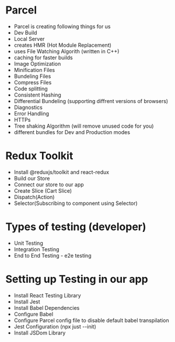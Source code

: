 # Parcel

- Parcel is creating following things for us
- Dev Build
- Local Server
- creates HMR (Hot Module Replacement)
- uses File Watching Algorith (written in C++)
- caching for faster builds
- Image Optimization
- Minification Files
- Bundeling Files
- Compress Files
- Code splitting
- Consistent Hashing
- Differential Bundeling (supporting diffrent versions of browsers)
- Diagnostics
- Error Handling
- HTTPs
- Tree shaking Algorithm (will remove unused code for you)
- different bundles for Dev and Production modes

# Redux Toolkit

- Install @reduxjs/toolkit and react-redux
- Build our Store
- Connect our store to our app
- Create Slice (Cart Slice)
- Dispatch(Action)
- Selector(Subscribing to component using Selector)

# Types of testing (developer)

- Unit Testing
- Integration Testing
- End to End Testing - e2e testing

# Setting up Testing in our app

- Install React Testing Library
- Install Jest
- Install Babel Dependencies
- Configure Babel
- Configure Parcel config file to disable default babel transpilation
- Jest Configuration (npx just --init)
- Install JSDom Library
